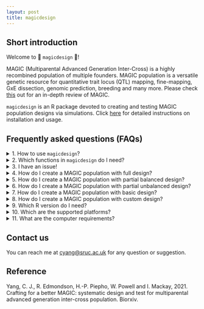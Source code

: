 ```yaml
---
layout: post
title: magicdesign
---
```


## Short introduction
Welcome to :star2: `magicdesign` :star2:!

MAGIC (Multiparental Advanced Generation Inter-Cross) is a highly recombined population of multiple founders. MAGIC population is a versatile genetic resource for quantitative trait locus (QTL) mapping, fine-mapping, GxE dissection, genomic prediction, breeding and many more. Please check [this](https://doi.org/10.1038/s41437-020-0336-6) out for an in-depth review of MAGIC.

`magicdesign` is an R package devoted to creating and testing MAGIC population designs via simulations. Click [here](https://cjyang-sruc.github.io/magicdesign_vignette) for detailed instructions on installation and usage.

## Frequently asked questions (FAQs)
<details>
  <summary>1. How to use <code>magicdesign</code>?</summary>
  <p>First, make sure you have <code>devtools</code> installed in <code>R</code>. Skip this if you already have <code>devtools</code>.</p>
  <p><code>install.packages("devtools")</code></p>
  <p>Next, install <code>magicdesign</code>.</p>
  <p><code>devtools::install_github("cjyang-sruc/magicdesign")</code></p>
  <p>If the installation is successful, run the following:</p>
  <p><code>library(magicdesign)</code></p>
  <p>Detailed user instructions can be found <a href="https://cjyang-sruc.github.io/magicdesign_vignette">here</a>.</p>
  <br>
</details>

<details>
  <summary>2. Which functions in <code>magicdesign</code> do I need?</summary>
  <ul>
    <li><code>magic.eval</code>: create a MAGIC population design and simulate the population.</li>
    <li><code>magic.summary</code>: tabulate the information of all designs.</li>
    <li><code>magic.plot</code>: plot the distributions of recombinant haplotypes and founder genomes from all designs.</li>
    <li><code>magic.ped2plot</code>: plot the pedigree of a MAGIC population design.</li>
  </ul>
  <br>
</details>

<details>
  <summary>3. I have an issue!</summary>
  <p>Please report the issue with error codes to <a href="mailto=:cyang@sruc.ac.uk">cyang@sruc.ac.uk</a>.</p>
  <br>
</details>

<details>
  <summary>4. How do I create a MAGIC population with full design?</summary>
  <code>mpop <- magic.eval(m=8, m=45, reps=c(1,1,2), self=c(0,0,4), balanced=T)</code>
  <br>
</details>

<details>
  <summary>5. How do I create a MAGIC population with partial balanced design?</summary>
  <code>mpop <- magic.eval(m=8, m=1, reps=c(1,1,10), self=c(0,0,4), balanced=T)</code>
  <br>
</details>

<details>
  <summary>6. How do I create a MAGIC population with partial unbalanced design?</summary>
  <code>mpop <- magic.eval(m=8, m=7, reps=c(1,1,10), self=c(0,0,4), balanced=F)</code>
  <br>
</details>

<details>
  <summary>7. How do I create a MAGIC population with basic design?</summary>
  <code>mpop <- magic.eval(m=8, m=0, reps=c(1,4,20), self=c(0,0,4))</code>
  <br>
</details>

<details>
  <summary>8. How do I create a MAGIC population with custom design?</summary>
  <p><code>cped <- cbind(1:106, c(rep(0,4), 1, 3, rep(5,100)), c(rep(0,4), 2, 4, rep(6,100)), c(rep(0,4), rep(1,2), rep(2,100)))</code></p>
  <p><code>mpop <- magic.eval(ped=cped)</code></p>
  <br>
</details>

<details>
  <summary>9. Which R version do I need?</summary>
  <p><code>magicdesign</code> is built in R version 4.0.3 and it should work with any newer version of R. I have not tested <code>magicdesign</code> in older versions so it may or may not work in older R versions.</p>
  <br>
</details>

<details>
  <summary>10. Which are the supported platforms?</summary>
  <p><code>magicdesign</code> is built in Windows, but it should work in Mac or Linux.</p>
  <br>
</details>

<details>
  <summary>11. What are the computer requirements?</summary>
  <p>Nothing specific, but a fast processor (>2 GHz) with decent amount of RAM (>4 Gb) would be nice. <code>magicdesign</code> itself does not require more than one processor core, but I am not sure if its dependency <code>AlphaSimR</code> uses multiple cores.</p>
  <br>
</details>

## Contact us
You can reach me at [cyang@sruc.ac.uk](mailto:cyang@sruc.ac.uk) for any question or suggestion.

## Reference
Yang, C. J., R. Edmondson, H.-P. Piepho, W. Powell and I. Mackay, 2021. Crafting for a better MAGIC: systematic design and test for multiparental advanced generation inter-cross population. Biorxiv.
